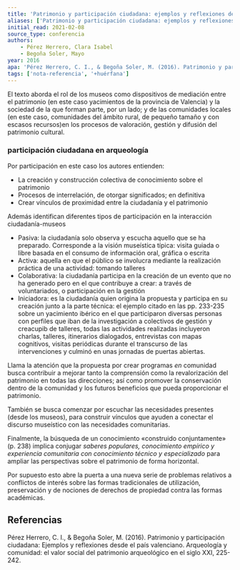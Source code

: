 ```yaml
---
title: 'Patrimonio y participación ciudadana: ejemplos y reflexiones desde el país valenciano'
aliases: ['Patrimonio y participación ciudadana: ejemplos y reflexiones desde el país valenciano', 'Pérez Herrero y Soler Mayor (2016)']
initial_read: 2021-02-08
source_type: conferencia
authors: 
    - Pérez Herrero, Clara Isabel
    - Begoña Soler, Mayo 
year: 2016
apa: 'Pérez Herrero, C. I., & Begoña Soler, M. (2016). Patrimonio y participación ciudadana: Ejemplos y reflexiones desde el país valenciano. Arqueología y comunidad: el valor social del patrimonio arqueológico en el siglo XXI, 225-242.'
tags: ['nota-referencia', '+huérfana']
---
```

El texto aborda el rol de los museos como dispositivos de mediación entre el patrimonio (en este caso yacimientos de la provincia de Valencia) y la sociedad de la que forman parte, por un lado; y de las comunidades locales (en este caso,  comunidades del ámbito rural, de pequeño tamaño y con escasos recursos)en los procesos de valoración, gestión y difusión del patrimonio cultural.

### participación ciudadana en arqueología

Por participación en este caso los autores entienden: 

- La creación y construcción colectiva de conocimiento sobre el patrimonio
- Procesos de interrelación, de otorgar significados; en definitiva
- Crear vínculos de proximidad entre la ciudadanía y el patrimonio

Además identifican diferentes tipos de participación en la interacción ciudadanía-museos

- Pasiva: la ciudadanía solo observa y escucha aquello que se ha preparado. Corresponde a la visión museística típica: visita guiada o libre basada en el consumo de información oral, gráfica o escrita 
- Activa: aquella en que el público se involucra mediante la realización práctica de una actividad: tomando talleres
- Colaborativa: la ciudadanía participa en la creación de un evento que no ha generado pero en el que contribuye a crear: a través de voluntariados, o participación en la gestión
- Iniciadora: es la ciudadanía quien origina la propuesta y participa en su creación junto a la parte técnica: el ejemplo citado en las pp. 233-235 sobre un yacimiento ibérico en el que participaron diversas personas con perfiles que iban de la investigación a colectivos de gestión y creacupib de talleres, todas las actividades realizadas incluyeron charlas, talleres, itinerarios dialogados, entrevistas con mapas cognitivos, visitas periódicas durante el transcurso de las intervenciones y culminó en unas jornadas de puertas abiertas.

Llama la atención que la propuesta por crear programas *en* comunidad busca contribuir a mejorar tanto la comprensión como la revalorización del patrimonio en todas las direcciones; así como promover la conservación dentro de la comunidad y los futuros beneficios que pueda proporcionar el patrimonio.

También se busca comenzar por escuchar las necesidades presentes (desde los museos), para construir vínculos que ayuden a conectar el discurso museístico con las necesidades comunitarias.

Finalmente, la búsqueda de un conocimiento «construido conjuntamente» (p. 238) implica conjugar *saberes populares, conocimiento empírico y experiencia comunitaria con conocimiento técnico y especializado* para ampliar las perspectivas sobre el patrimonio de forma horizontal.

Por supuesto esto abre la puerta a una nueva serie de problemas relativos a conflictos de interés sobre las formas tradicionales de utilización, preservación y de nociones de derechos de propiedad contra las formas académicas.

## Referencias

Pérez Herrero, C. I., & Begoña Soler, M. (2016). Patrimonio y participación ciudadana: Ejemplos y reflexiones desde el país valenciano. Arqueología y comunidad: el valor social del patrimonio arqueológico en el siglo XXI, 225-242.
